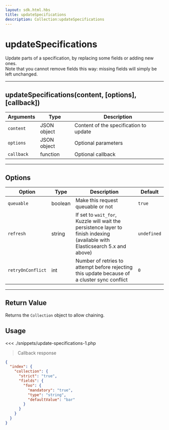 ```yaml
---
layout: sdk.html.hbs
title: updateSpecifications
description: Collection:updateSpecifications
---
```


# updateSpecifications

Update parts of a specification, by replacing some fields or adding new ones.  
Note that you cannot remove fields this way: missing fields will simply be left unchanged.

---

## updateSpecifications(content, [options], [callback])

| Arguments  | Type        | Description                            |
| ---------- | ----------- | -------------------------------------- |
| `content`  | JSON object | Content of the specification to update |
| `options`  | JSON object | Optional parameters                    |
| `callback` | function    | Optional callback                      |

---

## Options

| Option            | Type    | Description                                                                                                                  | Default     |
| ----------------- | ------- | ---------------------------------------------------------------------------------------------------------------------------- | ----------- |
| `queuable`        | boolean | Make this request queuable or not                                                                                            | `true`      |
| `refresh`         | string  | If set to `wait_for`, Kuzzle will wait the persistence layer to finish indexing (available with Elasticsearch 5.x and above) | `undefined` |
| `retryOnConflict` | int     | Number of retries to attempt before rejecting this update because of a cluster sync conflict                                 | `0`         |

---

## Return Value

Returns the `Collection` object to allow chaining.

## Usage

<<< ./snippets/update-specifications-1.php

> Callback response

```json
{
  "index": {
    "collection": {
      "strict": "true",
      "fields": {
        "foo": {
          "mandatory": "true",
          "type": "string",
          "defaultValue": "bar"
        }
      }
    }
  }
}
```

